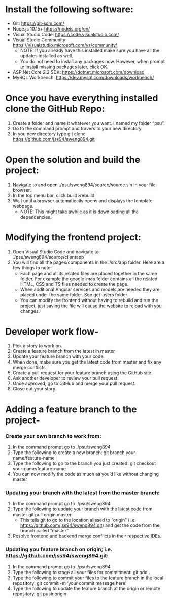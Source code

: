 # Install the following software:
* Git: https://git-scm.com/
* Node.js 10.15+ https://nodejs.org/en/
* Visual Studio Code: https://code.visualstudio.com/
* Visual Studio Community: https://visualstudio.microsoft.com/vs/community/
    - NOTE: If you already have this installed make sure you have all the updates installed as well.
    - You do not need to install any packages now. However, when prompt to install missing packages later, click OK.
* ASP.Net Core 2.2 SDK: https://dotnet.microsoft.com/download
* MySQL Workbench: https://dev.mysql.com/downloads/workbench/

# Once you have everything installed clone the GitHub Repo:
1. Create a folder and name it whatever you want. I named my folder “psu”.
2. Go to the command prompt and travers to your new directory.
3. In you new directory type
    git clone https://github.com/jss94/sweng894.git

# Open the solution and build the project:
1. Navigate to and open ./psu/sweng894/source/source.sln in your file browser.
2. In the top menu bar, click build>rebuild
3. Wait until a browser automatically opens and displays the template webpage. 
    - NOTE: This might take awhile as it is downloading all the dependencies.

# Modifying the frontend project:
1. Open Visual Studio Code and navigate to ./psu/sweng894/source/clientapp
2. You will find all the pages/components in the ./src/app folder. Here are a few things to note:
    - Each page and all its related files are placed together in the same folder. For example the google-map folder contains all the related HTML, CSS and TS files needed to create the page. 
    - When additional Angular services and models are needed they are placed under the same folder. See get-users folder
    - You can modify the frontend without having to rebuild and run the project, just saving the file will cause the website to reload with you changes.


# Developer work flow- 
1. Pick a story to work on. 
2. Create a feature branch from the latest in master
3. Update your feature branch with your code.
4. When done, make sure you get the latest code from master and fix any merge conflicts
5. Create a pull request for your feature branch using the GitHub site.
6. Ask another developer to review your pull request.
7. Once approved, go to GitHub and merge your pull request.
8. Close out your story

# Adding a feature branch to the project-

### Create your own branch to work from:
1. In the command prompt go to ./psu/sweng894
2. Type the following to create a new branch:
    git branch your-name/feature-name
3. Type the following to go to the branch you just created:
    git checkout your-name/feature-name
4. You can now modify the code as much as you’d like without changing master

### Updating your branch with the latest from the master branch:
1. In the command prompt go to ./psu/sweng894
2. Type the following to update your branch with the latest code from master
    git pull origin master
    -  This tells git to go to the location aliased to “origin” (i.e. https://github.com/jss94/sweng894.git) and get the code from the branch called “master”.
3. Resolve frontend and backend merge conflicts in their respective IDEs.

### Updating you feature branch on origin; i.e. https://github.com/jss94/sweng894.git:
1. In the command prompt go to ./psu/sweng894
2. Type the following to stage all your files for commitment:
    git add .
3. Type the following to commit your files to the feature branch in the local repository:
    git commit -m ‘your commit message here’
4. Type the following to update the feature branch at the origin or remote repository. 
    git push origin 
